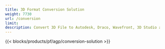 ```yaml
---
title: 3D Format Conversion Solution 
weight: 7730
url: /conversion
limit: 
description: Convert 3D File to Autodesk, Draco, Wavefront, 3D Studio and many other formats
---
```


{{< blocks/products/pf/agp/conversion-solution >}} 